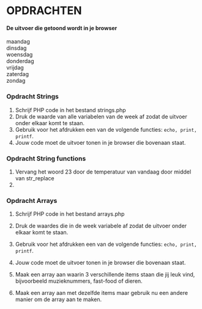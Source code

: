 # OPDRACHTEN

#### De uitvoer die getoond wordt in je browser
maandag   
dinsdag   
woensdag   
donderdag   
vrijdag   
zaterdag   
zondag

### Opdracht Strings

1. Schrijf PHP code in het bestand strings.php
2. Druk de waarde van alle variabelen van de week af zodat de uitvoer onder elkaar komt te staan.
3. Gebruik voor het afdrukken een van de volgende functies: `echo, print, printf`.
4. Jouw code moet de uitvoer tonen in je browser die bovenaan staat.

### Opdracht String functions
1. Vervang het woord 23 door de temperatuur van vandaag door middel van str_replace
2. 

### Opdracht Arrays
1. Schrijf PHP code in het bestand arrays.php
2. Druk de waardes die in de week variabele af zodat de uitvoer onder elkaar komt te staan.
3. Gebruik voor het afdrukken een van de volgende functies: `echo, print, printf`.
4. Jouw code moet de uitvoer tonen in je browser die bovenaan staat.

5. Maak een array aan waarin 3 verschillende items staan die jij leuk vind, 
   bijvoorbeeld muzieknummers, fast-food of dieren.
6. Maak een array aan met dezelfde items maar gebruik nu een andere manier om de array aan te maken.  


